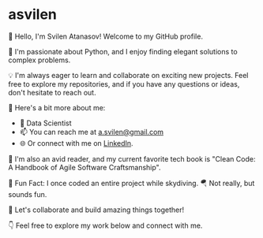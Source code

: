 # asvilen

👋 Hello, I'm Svilen Atanasov! Welcome to my GitHub profile.

🚀 I'm passionate about Python, and I enjoy finding elegant solutions to complex problems.

💡 I'm always eager to learn and collaborate on exciting new projects. Feel free to explore my repositories, and if you have any questions or ideas, don't hesitate to reach out.

🌟 Here's a bit more about me:

- 💼 Data Scientist
- 📫 You can reach me at a.svilen@gmail.com
- 🌐 Or connect with me on [LinkedIn](https://www.linkedin.com/in/svilen-atanasov-81864144/).

📖 I'm also an avid reader, and my current favorite tech book is  "Clean Code: A Handbook of Agile Software Craftsmanship".

🌱 Fun Fact: I once coded an entire project while skydiving. 🪂 Not really, but sounds fun. 

📝 Let's collaborate and build amazing things together!

👇 Feel free to explore my work below and connect with me.
